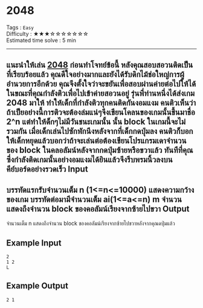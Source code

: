 2048
====
Tags : `Easy`<br>
Difficulty : &#9733;&#9733;&#9733;&#9734;&#9734;&#9734;&#9734;&#9734;&#9734;&#9734;<br>
Estimated time solve : 5 min<br>

- - -
****แนะนำให้เล่น [2048](http://gabrielecirulli.github.io/2048/) ก่อนทำโจทย์ข้อนี้****
หลังคุณสอบสอวนติดเป็นที่เรียบร้อยแล้ว คุณดีใจอย่างมากและยังได้รับดิกไม้ช่อใหญ่การผู้อำนวยการอีกด้วย คุณจึงตั้งใจว่าจะขยันเพื่อสอบผ่านค่ายต่อไปให้ได้ ในขณะที่คุณกำลังติวเพื่อไปเข้าค่ายสอวนอยู่ รุ่นพี่ท่านหนึ่งได้ส่งเกม 2048 มาให้ ทำให้เด็กที่กำลังติวทุกคนติดกันงอมแงม คนติวเห็นว่าถ้าเป็ยอย่างนี้การติวจะต้องล่มแน่ๆจึงเขียนโคลนของเกมนั้นขึ้นมาชื่อ 2^n แต่ทำให้ด็กๆไม่มีวันชนะเกมนั้น นั้น block ในเกมนี้จะไม่รวมกัน เมื่อเด็กเล่นไปซักพักนึงหลังจากที่เด็กกดปุ่มลง คนติวก็บอกให้เด็กหยุดแล้วบอกว่าถ้าจะเล่นต่อต้องเขียนโปรแกรมเดาจำนวนของ block ในคลอลัมน์หลังจากกดปุ่มซ้ายหรือขวาแล้ว ทันทีที่คุณซึ่งกำลังติดเกมนั้นอย่างอมแงมได้ยินแล้วจึงรีบพรมนิ้วลงบนคีย์บอร์ดอย่างรวดเร็ว
Input
-----
บรรทัดแรกรับจำนวนเต็ม n (1<=n<=10000) แสดงความกว้างของเกม
บรรทัดต่อมามีจำนวนเต็ม ai(1<=a<=n) m จำนวน แสดงถึงจำนวน block ของคอลัมน์เรียงจากซ้ายไปขวา
Output
------
จำนวนเต็ม n แสดงถึงจำนวน block ของคอลัมน์เรียงจากซ้ายไปขวาหลังจากคุณดปุ่มแล้ว

Example Input
-------
```
2
1 2
L
```

Example Output
-------------
```
2 1
```

